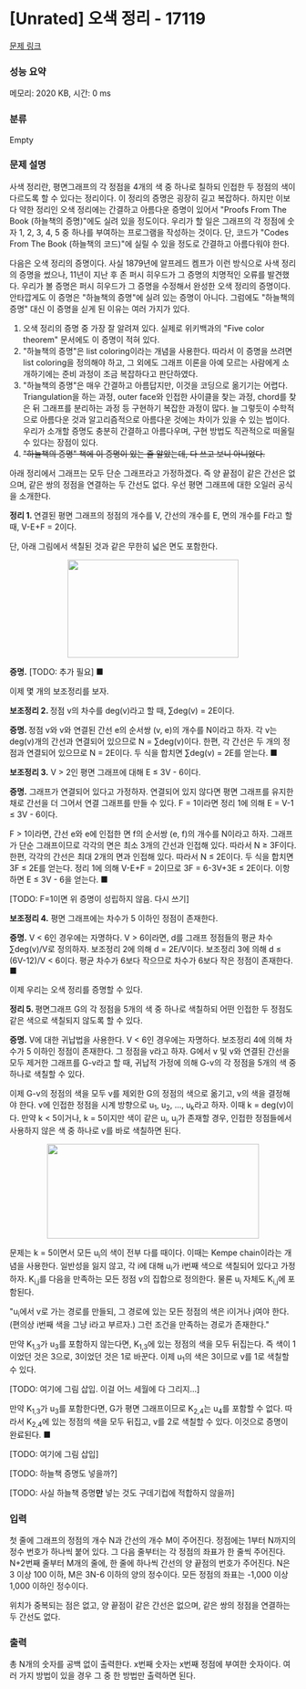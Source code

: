 # [Unrated] 오색 정리 - 17119 

[문제 링크](https://www.acmicpc.net/problem/17119) 

### 성능 요약

메모리: 2020 KB, 시간: 0 ms

### 분류

Empty

### 문제 설명

<p>사색 정리란, 평면그래프의 각 정점을 4개의 색 중 하나로 칠하되 인접한 두 정점의 색이 다르도록 할 수 있다는 정리이다. 이 정리의 증명은 굉장히 길고 복잡하다. 하지만 이보다 약한 정리인 오색 정리에는 간결하고 아름다운 증명이 있어서 "Proofs From The Book (하늘책의 증명)"에도 실려 있을 정도이다. 우리가 할 일은 그래프의 각 정점에 숫자 1, 2, 3, 4, 5 중 하나를 부여하는 프로그램을 작성하는 것이다. 단, 코드가 "Codes From The Book (하늘책의 코드)"에 실릴 수 있을 정도로 간결하고 아름다워야 한다.</p>

<p>다음은 오색 정리의 증명이다. 사실 1879년에 알프레드 켐프가 이런 방식으로 사색 정리의 증명을 썼으나, 11년이 지난 후 존 퍼시 히우드가 그 증명의 치명적인 오류를 발견했다. 우리가 볼 증명은 퍼시 히우드가 그 증명을 수정해서 완성한 오색 정리의 증명이다. 안타깝게도 이 증명은 "하늘책의 증명"에 실려 있는 증명이 아니다. 그럼에도 "하늘책의 증명" 대신 이 증명을 싣게 된 이유는 여러 가지가 있다.</p>

<ol>
	<li>오색 정리의 증명 중 가장 잘 알려져 있다. 실제로 위키백과의 "Five color theorem" 문서에도 이 증명이 적혀 있다.</li>
	<li>"하늘책의 증명"은 list coloring이라는 개념을 사용한다. 따라서 이 증명을 쓰려면 list coloring을 정의해야 하고, 그 외에도 그래프 이론을 아예 모르는 사람에게 소개하기에는 준비 과정이 조금 복잡하다고 판단하였다.</li>
	<li>"하늘책의 증명"은 매우 간결하고 아름답지만, 이것을 코딩으로 옮기기는 어렵다. Triangulation을 하는 과정, outer face와 인접한 사이클을 찾는 과정, chord를 찾은 뒤 그래프를 분리하는 과정 등 구현하기 복잡한 과정이 많다. 늘 그렇듯이 수학적으로 아름다운 것과 알고리즘적으로 아름다운 것에는 차이가 있을 수 있는 법이다. 우리가 소개할 증명도 충분히 간결하고 아름다우며, 구현 방법도 직관적으로 떠올릴 수 있다는 장점이 있다.</li>
	<li><s>"하늘책의 증명" 책에 이 증명이 있는 줄 알았는데, 다 쓰고 보니 아니었다.</s></li>
</ol>

<p>아래 정리에서 그래프는 모두 단순 그래프라고 가정하겠다. 즉 양 끝점이 같은 간선은 없으며, 같은 쌍의 정점을 연결하는 두 간선도 없다. 우선 평면 그래프에 대한 오일러 공식을 소개한다.</p>

<p><strong>정리 1. </strong>연결된 평면 그래프의 정점의 개수를 V, 간선의 개수를 E, 면의 개수를 F라고 할 때, V-E+F = 2이다.</p>

<p>단, 아래 그림에서 색칠된 것과 같은 무한히 넓은 면도 포함한다.</p>

<p style="text-align: center;"><img alt="" src="" style="width: 300px; height: 172px;"></p>

<p><strong>증명.</strong> [TODO: 추가 필요] ■</p>

<p>이제 몇 개의 보조정리를 보자.</p>

<p><strong>보조정리 2. </strong>정점 v의 차수를 deg(v)라고 할 때, ∑deg(v) = 2E이다.</p>

<p><strong>증명. </strong>정점 v와 v와 연결된 간선 e의 순서쌍 (v, e)의 개수를 N이라고 하자. 각 v는 deg(v)개의 간선과 연결되어 있으므로 N = ∑deg(v)이다. 한편, 각 간선은 두 개의 정점과 연결되어 있으므로 N = 2E이다. 두 식을 합치면 ∑deg(v) = 2E를 얻는다. ■</p>

<p><strong>보조정리 3.</strong> V > 2인 평면 그래프에 대해 E ≤ 3V - 6이다.</p>

<p><strong>증명.</strong> 그래프가 연결되어 있다고 가정하자. 연결되어 있지 않다면 평면 그래프를 유지한 채로 간선을 더 그어서 연결 그래프를 만들 수 있다. F = 1이라면 정리 1에 의해 E = V-1 ≤ 3V - 6이다.</p>

<p>F > 1이라면, 간선 e와 e에 인접한 면 f의 순서쌍 (e, f)의 개수를 N이라고 하자. 그래프가 단순 그래프이므로 각각의 면은 최소 3개의 간선과 인접해 있다. 따라서 N ≥ 3F이다. 한편, 각각의 간선은 최대 2개의 면과 인접해 있다. 따라서 N ≤ 2E이다. 두 식을 합치면 3F ≤ 2E를 얻는다. 정리 1에 의해 V-E+F = 2이므로 3F = 6-3V+3E ≤ 2E이다. 이항하면 E ≤ 3V - 6을 얻는다. ■</p>

<p>[TODO: F=1이면 위 증명이 성립하지 않음. 다시 쓰기]</p>

<p><strong>보조정리 4.</strong> 평면 그래프에는 차수가 5 이하인 정점이 존재한다.</p>

<p><strong>증명.</strong> V < 6인 경우에는 자명하다. V > 6이라면, d를 그래프 정점들의 평균 차수 ∑deg(v)/V로 정의하자. 보조정리 2에 의해 d = 2E/V이다. 보조정리 3에 의해 d ≤ (6V-12)/V < 6이다. 평균 차수가 6보다 작으므로 차수가 6보다 작은 정점이 존재한다. ■</p>

<p>이제 우리는 오색 정리를 증명할 수 있다.</p>

<p><strong>정리 5. </strong>평면그래프 G의 각 정점을 5개의 색 중 하나로 색칠하되 어떤 인접한 두 정점도 같은 색으로 색칠되지 않도록 할 수 있다.</p>

<p><strong>증명.</strong> V에 대한 귀납법을 사용한다. V < 6인 경우에는 자명하다. 보조정리 4에 의해 차수가 5 이하인 정점이 존재한다. 그 정점을 v라고 하자. G에서 v 및 v와 연결된 간선을 모두 제거한 그래프를 G-v라고 할 때, 귀납적 가정에 의해 G-v의 각 정점을 5개의 색 중 하나로 색칠할 수 있다.</p>

<p>이제 G-v의 정점의 색을 모두 v를 제외한 G의 정점의 색으로 옮기고, v의 색을 결정해야 한다. v에 인접한 정점을 시계 방향으로 u<sub>1</sub>, u<sub>2</sub>, ..., u<sub>k</sub>라고 하자. 이때 k = deg(v)이다. 만약 k < 5이거나, k = 5이지만 색이 같은 u<sub>i</sub>, u<sub>j</sub>가 존재할 경우, 인접한 정점들에서 사용하지 않은 색 중 하나로 v를 바로 색칠하면 된다.</p>

<p style="text-align: center;"><img alt="" src="" style="width: 372px; height: 166px;"></p>

<p>문제는 k = 5이면서 모든 u<sub>i</sub>의 색이 전부 다를 때이다. 이때는 Kempe chain이라는 개념을 사용한다. 일반성을 잃지 않고, 각 i에 대해 u<sub>i</sub>가 i번째 색으로 색칠되어 있다고 가정하자. K<sub>i,j</sub>를 다음을 만족하는 모든 정점 v의 집합으로 정의한다. 물론 u<sub>i</sub> 자체도 K<sub>i,j</sub>에 포함된다.</p>

<p>"u<sub>i</sub>에서 v로 가는 경로를 만들되, 그 경로에 있는 모든 정점의 색은 i이거나 j여야 한다. (편의상 i번째 색을 그냥 i라고 부르자.) 그런 조건을 만족하는 경로가 존재한다."</p>

<p>만약 K<sub>1,3</sub>가 u<sub>3</sub>를 포함하지 않는다면, K<sub>1,3</sub>에 있는 정점의 색을 모두 뒤집는다. 즉 색이 1이었던 것은 3으로, 3이었던 것은 1로 바꾼다. 이제 u<sub>1</sub>의 색은 3이므로 v를 1로 색칠할 수 있다.</p>

<p>[TODO: 여기에 그림 삽입. 이걸 어느 세월에 다 그리지...]</p>

<p>만약 K<sub>1,3</sub>가 u<sub>3</sub>를 포함한다면, G가 평면 그래프이므로 K<sub>2,4</sub>는 u<sub>4</sub>를 포함할 수 없다. 따라서 K<sub>2,4</sub>에 있는 정점의 색을 모두 뒤집고, v를 2로 색칠할 수 있다. 이것으로 증명이 완료된다. ■</p>

<p>[TODO: 여기에 그림 삽입]</p>

<p>[TODO: 하늘책 증명도 넣을까?]</p>

<p>[TODO: 사실 하늘책 증명<strong>만</strong> 넣는 것도 구데기컵에 적합하지 않을까]</p>

### 입력 

 <p>첫 줄에 그래프의 정점의 개수 N과 간선의 개수 M이 주어진다. 정점에는 1부터 N까지의 정수 번호가 하나씩 붙어 있다. 그 다음 줄부터는 각 정점의 좌표가 한 줄씩 주어진다. N+2번째 줄부터 M개의 줄에, 한 줄에 하나씩 간선의 양 끝점의 번호가 주어진다. N은 3 이상 100 이하, M은 3N-6 이하의 양의 정수이다. 모든 정점의 좌표는 -1,000 이상 1,000 이하인 정수이다.</p>

<p>위치가 중복되는 점은 없고, 양 끝점이 같은 간선은 없으며, 같은 쌍의 정점을 연결하는 두 간선도 없다.</p>

### 출력 

 <p>총 N개의 숫자를 공백 없이 출력한다. x번째 숫자는 x번째 정점에 부여한 숫자이다. 여러 가지 방법이 있을 경우 그 중 한 방법만 출력하면 된다.</p>

